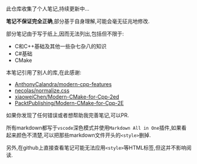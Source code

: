 此仓库收集了个人笔记,持续更新中...

**笔记不保证完全正确**,部分基于自身理解,可能会毫无征兆地修改.

部分笔记由于写于纸上,因而无法列出,包括但不限于:
- C和C++基础及其他一些杂七杂八的知识
- C#基础
- CMake

本笔记引用了别人的库,在此感谢:
- [AnthonyCalandra/modern-cpp-features](https://github.com/AnthonyCalandra/modern-cpp-features)
- [necolas/normalize.css](https://github.com/necolas/normalize.css)
- [xiaoweiChen/Modern-CMake-for-Cpp-2ed](https://github.com/xiaoweiChen/Modern-CMake-for-Cpp-2ed)
- [PacktPublishing/Modern-CMake-for-Cpp-2E](https://github.com/PacktPublishing/Modern-CMake-for-Cpp-2E)

如果你发现了任何错误或者想帮助我完善笔记,可以PR.

所有markdown都写于`vscode`深色模式并使用`Markdown All in One`插件,如果看起来颜色不清楚,可以把那些markdown文件开头的`<style>`删掉.

另外,在github上直接查看笔记可能无法应用`<style>`等HTML标签,但这并不影响阅读.